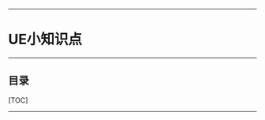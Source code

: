 ___________________________________________________________________________________________
# UE小知识点
___________________________________________________________________________________________


## 目录

[TOC]

___________________________________________________________________________________________

